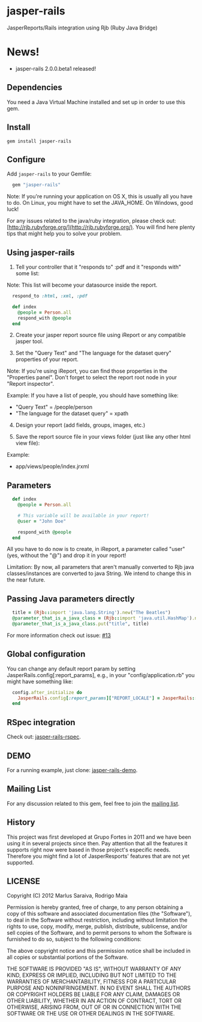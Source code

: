 # jasper-rails

JasperReports/Rails integration using Rjb (Ruby Java Bridge)

# News!
- jasper-rails 2.0.0.beta1 released!

## Dependencies

You need a Java Virtual Machine installed and set up in order to use this gem.

## Install

```
gem install jasper-rails
```

## Configure

Add `jasper-rails` to your Gemfile:

```ruby
  gem "jasper-rails"
```

Note: If you're running your application on OS X, this is usually all you have to do. On Linux, you might have
to set the JAVA_HOME. On Windows, good luck!

For any issues related to the java/ruby integration, please check out: [http://rjb.rubyforge.org/](http://rjb.rubyforge.org/). You will find here plenty tips that might help you to solve your problem.

## Using jasper-rails

1) Tell your controller that it "responds to" :pdf and it "responds with" some list:

Note: This list will become your datasource inside the report.

```ruby
  respond_to :html, :xml, :pdf

  def index
    @people = Person.all
    respond_with @people
  end
```

2) Create your jasper report source file using iReport or any compatible jasper tool.

3) Set the "Query Text" and "The language for the dataset query" properties of your report.

Note: If you're using iReport, you can find those properties in the "Properties panel".
Don't forget to select the report root node in your "Report inspector".

Example: If you have a list of people, you should have something like:
* "Query Text" = /people/person
* "The language for the dataset query" = xpath

4) Design your report (add fields, groups, images, etc.)

5) Save the report source file in your views folder (just like any other html view file):

Example:

* app/views/people/index.jrxml

## Parameters

```ruby
  def index
    @people = Person.all

    # This variable will be available in your report!
    @user = "John Doe"

    respond_with @people
  end
```

All you have to do now is to create, in iReport, a parameter called "user" (yes, without the "@") and drop it in your report!

Limitation: By now, all parameters that aren't manually converted to Rjb java classes/instances are converted to java String. We intend to change this in the near future.

## Passing Java parameters directly

```ruby
  title = (Rjb::import 'java.lang.String').new("The Beatles")
  @parameter_that_is_a_java_class = (Rjb::import 'java.util.HashMap').new
  @parameter_that_is_a_java_class.put("title", title)
```

For more information check out issue: [#13](https://github.com/fortesinformatica/jasper-rails/pull/13)

## Global configuration

You can change any default report param by setting JasperRails.config[:report_params], e.g., in your "config/application.rb" you might have something like:

```ruby
  config.after_initialize do
    JasperRails.config[:report_params]["REPORT_LOCALE"] = JasperRails::Locale.new('pt', 'BR')
  end
```

## RSpec integration
Check out: [jasper-rails-rspec](http://github.com/fortesinformatica/jasper-rails-rspec).

## DEMO
For a running example, just clone: [jasper-rails-demo](http://github.com/fortesinformatica/jasper-rails-demo).

## Mailing List
For any discussion related to this gem, feel free to join the [mailing list](https://groups.google.com/forum/#!forum/jasper-rails).

## History
This project was first developed at Grupo Fortes in 2011 and we have been using it in several projects since then.
Pay attention that all the features it supports right now were based in those project's especific needs. Therefore you might find a lot of
JasperResports' features that are not yet supported.

## LICENSE

Copyright (C) 2012 Marlus Saraiva, Rodrigo Maia

Permission is hereby granted, free of charge, to any person obtaining
a copy of this software and associated documentation files (the
"Software"), to deal in the Software without restriction, including
without limitation the rights to use, copy, modify, merge, publish,
distribute, sublicense, and/or sell copies of the Software, and to
permit persons to whom the Software is furnished to do so, subject to
the following conditions:

The above copyright notice and this permission notice shall be
included in all copies or substantial portions of the Software.

THE SOFTWARE IS PROVIDED "AS IS", WITHOUT WARRANTY OF ANY KIND,
EXPRESS OR IMPLIED, INCLUDING BUT NOT LIMITED TO THE WARRANTIES OF
MERCHANTABILITY, FITNESS FOR A PARTICULAR PURPOSE AND
NONINFRINGEMENT. IN NO EVENT SHALL THE AUTHORS OR COPYRIGHT HOLDERS BE
LIABLE FOR ANY CLAIM, DAMAGES OR OTHER LIABILITY, WHETHER IN AN ACTION
OF CONTRACT, TORT OR OTHERWISE, ARISING FROM, OUT OF OR IN CONNECTION
WITH THE SOFTWARE OR THE USE OR OTHER DEALINGS IN THE SOFTWARE.
